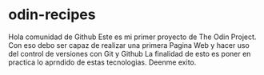 # odin-recipes
Hola comunidad de Github
Este es mi primer proyecto de The Odin Project. 
Con eso debo ser capaz de realizar una primera Pagina Web y hacer uso del control de versiones con Git y Github
La finalidad de esto es poner en practica lo aprndido de estas tecnologias. 
Deenme exito.